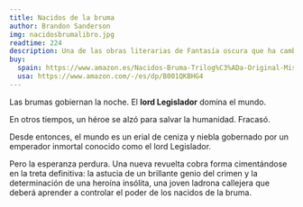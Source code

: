 ```yaml
---
title: Nacidos de la bruma
author: Brandon Sanderson 
img: nacidosbrumalibro.jpg
readtime: 224
description: Una de las obras literarias de Fantasía oscura que ha cambiado el mundo.
buy:
  spain: https://www.amazon.es/Nacidos-Bruma-Trilog%C3%ADa-Original-Mistborn/dp/8413149819
  usa: https://www.amazon.com/-/es/dp/B001QKBHG4
---
```


Las brumas gobiernan la noche. El **lord Legislador** domina el mundo.

En otros tiempos, un héroe se alzó para salvar la humanidad. Fracasó.

Desde entonces, el mundo es un erial de ceniza y niebla gobernado por un emperador inmortal conocido como el lord Legislador.

Pero la esperanza perdura. Una nueva revuelta cobra forma cimentándose en la treta definitiva: la astucia de un brillante genio del crimen y la determinación de una heroína insólita, una joven ladrona callejera que deberá aprender a controlar el poder de los nacidos de la bruma.
